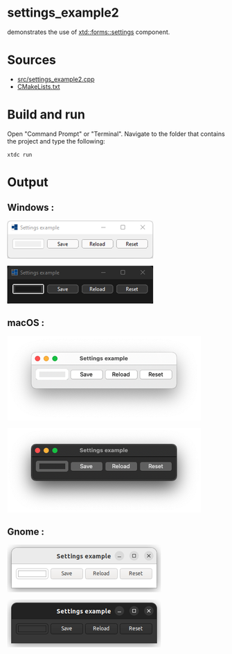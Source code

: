 # settings_example2

demonstrates the use of [xtd::forms::settings](../../../../src/xtd.forms/include/xtd/forms/settings.h) component.

# Sources

* [src/settings_example2.cpp](src/settings_example2.cpp)
* [CMakeLists.txt](CMakeLists.txt)

# Build and run

Open "Command Prompt" or "Terminal". Navigate to the folder that contains the project and type the following:

```shell
xtdc run
```

# Output

## Windows :

![Screenshot](../../../../docs/pictures/examples/settings_example2_w.png)

![Screenshot](../../../../docs/pictures/examples/settings_example2_wd.png)

## macOS :

![Screenshot](../../../../docs/pictures/examples/settings_example2_m.png)

![Screenshot](../../../../docs/pictures/examples/settings_example2_md.png)

## Gnome :

![Screenshot](../../../../docs/pictures/examples/settings_example2_g.png)

![Screenshot](../../../../docs/pictures/examples/settings_example2_gd.png)
